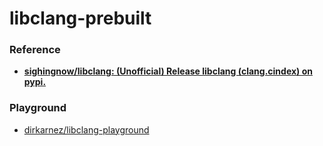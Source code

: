 libclang-prebuilt
=================

### Reference
- [**sighingnow/libclang: (Unofficial) Release libclang (clang.cindex) on pypi.**](https://github.com/sighingnow/libclang)

### Playground
- [dirkarnez/libclang-playground](https://github.com/dirkarnez/libclang-playground)
